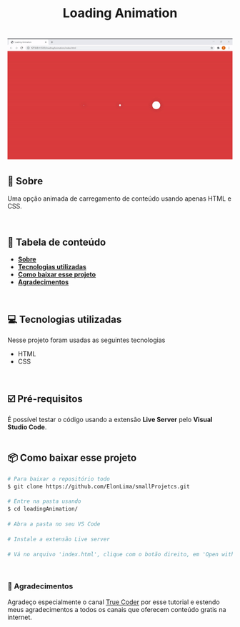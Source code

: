 <h1 align='center' >Loading Animation</h1>

<h1 align='center'> <img src='loadingAnimationDemo.gif'> </h1>

## :notebook: Sobre
Uma opção animada de carregamento de conteúdo usando apenas HTML e CSS.

<br>

## :file_folder: Tabela de conteúdo
- **[Sobre](#-sobre)**
- **[Tecnologias utilizadas](#-tecnologias-utilizadas)**
- **[Como baixar esse projeto](#-como-baixar-esse-projeto)**
- **[Agradecimentos](#-agradecimentos)**

<br>

## :computer: Tecnologias utilizadas

Nesse projeto foram usadas as seguintes tecnologias
- HTML
- CSS

<br>

## :ballot_box_with_check: Pré-requisitos
É possível testar o código usando a extensão **Live Server** pelo **Visual Studio Code**.
<br><br>
## :package: Como baixar esse projeto

```bash 
# Para baixar o repositório todo
$ git clone https://github.com/ElonLima/smallProjetcs.git

# Entre na pasta usando 
$ cd loadingAnimation/

# Abra a pasta no seu VS Code

# Instale a extensão Live server

# Vá no arquivo 'index.html', clique com o botão direito, em 'Open with Live Server' e o projeto irá abrir seu navegador.
```

<br>

### :clap: Agradecimentos
Agradeço especialmente o canal [True Coder](https://www.youtube.com/channel/UCLjtB1XNaiVz-brRDymb5gg) por esse tutorial e estendo meus agradecimentos a todos os canais que oferecem conteúdo gratis na internet.